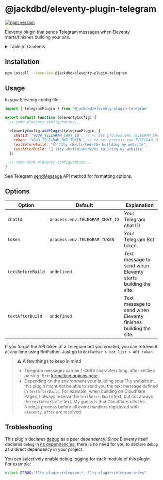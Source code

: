 # @jackdbd/eleventy-plugin-telegram

[![npm version](https://badge.fury.io/js/@jackdbd%2Feleventy-plugin-telegram.svg)](https://badge.fury.io/js/@jackdbd%2Feleventy-plugin-telegram)

Eleventy plugin that sends Telegram messages when Eleventy starts/finishes building your site.

<!-- START doctoc generated TOC please keep comment here to allow auto update -->
<!-- DON'T EDIT THIS SECTION, INSTEAD RE-RUN doctoc TO UPDATE -->
<details><summary>Table of Contents</summary>

- [Installation](#installation)
- [Usage](#usage)
- [Options](#options)
- [Trobleshooting](#trobleshooting)

<!-- END doctoc generated TOC please keep comment here to allow auto update -->
</details>

## Installation

```sh
npm install --save-dev @jackdbd/eleventy-plugin-telegram
```

## Usage

In your Eleventy config file:

```js
import { telegramPlugin } from '@jackdbd/eleventy-plugin-telegram'

export default function (eleventyConfig) {
  // some eleventy configuration...

  eleventyConfig.addPlugin(telegramPlugin, {
    chatId: 'YOUR_TELEGRAM_CHAT_ID', // or set process.env.TELEGRAM_CHAT_ID and leave this undefined
    token: 'YOUR_TELEGRAM_BOT_TOKEN', // or set process.env.TELEGRAM_TOKEN and leave this undefined
    textBeforeBuild: '⏱️ 11ty <b>started</b> building my website',
    textAfterBuild: '🏁 11ty <b>finished</b> building my website'
  })

  // some more eleventy configuration...
}
```

See Telegram [sendMessage](https://core.telegram.org/bots/api#sendmessage) API method for formatting options.

## Options

| Option | Default | Explanation |
| --- | --- | --- |
| `chatId` | `process.env.TELEGRAM_CHAT_ID` | Your Telegram chat ID  |
| `token` | `process.env.TELEGRAM_TOKEN` | Your Telegram Bot token. |
| `textBeforeBuild` | `undefined` | Text message to send when Eleventy starts building the site. |
| `textAfterBuild` | `undefined` | Text message to send when Eleventy finishes building the site. |

If you forgot the API token of a Telegram bot you created, you can retrieve it at any time using BotFather. Just go to `BotFather > bot list > API token`.

> :warning: **A few things to keep in mind**
>
> - Telegram messages can be 1-4096 characters long, after entities parsing. See [formatting options here](https://core.telegram.org/bots/api#formatting-options).
> - Depending on the environment your building your 11ty website in, this plugin might not be able to send you the text message defined in `textAfterBuild`. For example, when building on Cloudflare Pages, I always receive the `textBeforeBuild` text, but not always the `textAfterBuild` text. My guess is that Cloudflare kills the Node.js process before all event handlers registered with `eleventy.after` are resolved.

## Trobleshooting

This plugin declares [debug](https://github.com/debug-js/debug) as a peer dependency. Since Eleventy itself declares `debug` in [its dependencies](https://github.com/11ty/eleventy/blob/main/package.json), there is no need for you to declare `debug` as a direct dependency in your project.

You can selectively enable debug logging for each module of this plugin. For example:

```sh
export DEBUG="11ty-plugin:telegram:*,-11ty-plugin:telegram:index"
```
